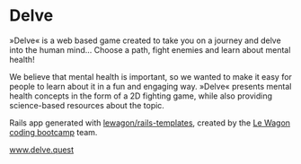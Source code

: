 # Delve

»Delve« is a web based game created to take you on a journey and delve into the human mind... Choose a path, fight enemies and learn about mental health!

We believe that mental health is important, so we wanted to make it easy for people to learn about it in a fun and engaging way. »Delve« presents mental health concepts in the form of a 2D fighting game, while also providing science-based resources about the topic.

Rails app generated with [lewagon/rails-templates](https://github.com/lewagon/rails-templates), created by the [Le Wagon coding bootcamp](https://www.lewagon.com) team.

www.delve.quest
